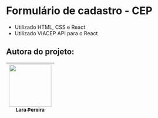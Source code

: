 # Formulário de cadastro - CEP

- Utilizado HTML, CSS e React
- Utilizado VIACEP API para o React


## Autora do projeto:

| [<img src="https://media.licdn.com/dms/image/D4D03AQE2Okh7O5sc0g/profile-displayphoto-shrink_800_800/0/1693013484744?e=1698883200&v=beta&t=1f6XLYX6gZFge_M9daLpLEeCOSZI4BCO4GQqOzXmeRQ" width=115><br><sub>Lara Pereira</sub>](https://www.linkedin.com/in/lara-berns-pereira) |    
| :---: | 